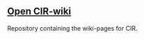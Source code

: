 
## [Open CIR-wiki](https://github.com/k-CIR/CIR_wiki/wiki)

Repository containing the wiki-pages for CIR.

